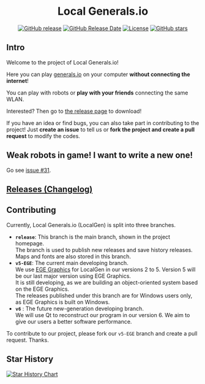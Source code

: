 <div align="center">
  <h1>Local Generals.io</h1>
  <a href="http://github.com/SZXC-WG/LocalGen-new/releases"><img alt="GitHub release" src="https://img.shields.io/github/release/SZXC-WG/LocalGen-new.svg" /></a>
  <a href="http://github.com/SZXC-WG/LocalGen-new/releases"><img alt="GitHub Release Date" src="https://img.shields.io/github/release-date/SZXC-WG/LocalGen-new.svg" /></a>
  <a href="http://github.com/SZXC-WG/LocalGen-new/LICENSE.md"><img alt="License" src="https://img.shields.io/github/license/SZXC-WG/LocalGen-new.svg" /></a>
  <a href="http://github.com/SZXC-WG/LocalGen-new/stargazers"><img alt="GitHub stars" src="https://img.shields.io/github/stars/SZXC-WG/LocalGen-new.svg?style=social" /></a>
</div>

## Intro

Welcome to the project of Local Generals.io!

Here you can play [generals.io](http://generals.io) on your computer **without connecting the internet**!

You can play with robots or **play with your friends** connecting the same WLAN.

Interested? Then go to [the release page](http://github.com/SZXC-WG/LocalGen-new/releases) to download!

If you have an idea or find bugs, you can also take part in contributing to the project! Just **create an issue** to tell us or **fork the project and create a pull request** to modify the codes.

## Weak robots in game! I want to write a new one!

Go see [issue #31](../../issues/31).

## [Releases (Changelog)](http://github.com/SZXC-WG/LocalGen-new/releases)

## Contributing

Currently, Local Generals.io (LocalGen) is split into three branches.

- **`release`**: This branch is the main branch, shown in the project homepage.  
  The branch is used to publish new releases and save history releases. Maps and fonts are also stored in this branch.
- **`v5-EGE`**: The current main developing branch.  
  We use [EGE Graphics](http://xege.org) for LocalGen in our versions 2 to 5. Version 5 will be our last major version using EGE Graphics.  
  It is still developing, as we are building an object-oriented system based on the EGE Graphics.  
  The releases published under this branch are for Windows users only, as EGE Graphics is built on Windows.
- **`v6`** : The future new-generation developing branch.  
  We will use Qt to reconstruct our program in our version 6. We aim to give our users a better software performance.

To contribute to our project, please fork our `v5-EGE` branch and create a pull request. Thanks.

## Star History

[![Star History Chart](https://api.star-history.com/svg?repos=SZXC-WG/LocalGen-new&type=Date)](https://star-history.com/#SZXC-WG/LocalGen-new&Date)

<!--
## Donate Please! (WeChat Pay and AliPay)

[![QIM4p.md.jpg](https://i.imgtg.com/2023/01/19/QIM4p.md.jpg)](https://imgtg.com/image/QIM4p)
[![Quwij.md.jpg](https://i.imgtg.com/2023/01/19/Quwij.md.jpg)](https://imgtg.com/image/Quwij)
-->
